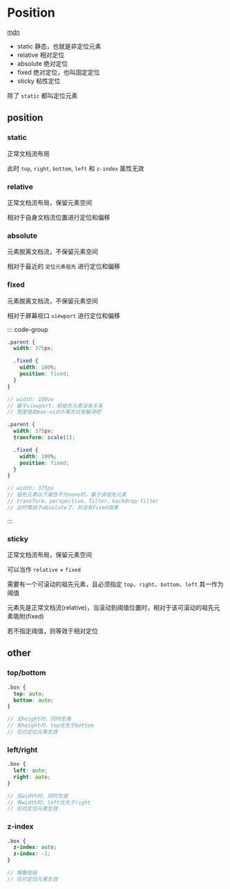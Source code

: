 # Position

[mdn](https://developer.mozilla.org/zh-CN/docs/Web/CSS/position)

- static 静态，也就是非定位元素
- relative 相对定位
- absolute 绝对定位
- fixed 绝对定位，也叫固定定位
- sticky 粘性定位

除了 `static` 都叫定位元素

## position

### static

正常文档流布局

此时 `top`, `right`, `bottom`, `left` 和 `z-index` 属性无效

### relative

正常文档流布局，保留元素空间

相对于自身文档流位置进行定位和偏移

### absolute

元素脱离文档流，不保留元素空间

相对于最近的 `定位元素祖先` 进行定位和偏移

### fixed

元素脱离文档流，不保留元素空间

相对于屏幕视口 `viewport` 进行定位和偏移

::: code-group

```scss [基于视口]
.parent {
  width: 375px;

  .fixed {
    width: 100%;
    position: fixed;
  }
}

// width: 100vw
// 基于viewport，和祖先元素没有关系
// 宽度借助max-width等方式来解决吧
```

```scss [基于祖先]
.parent {
  width: 375px;
  transform: scale(1);

  .fixed {
    width: 100%;
    position: fixed;
  }
}

// width: 375px
// 祖先元素以下属性不为none时，基于该祖先元素
// transform、perspective、filter、backdrop-filter
// 此时等效于absolute了，并没有fixed效果
```

:::

### sticky

正常文档流布局，保留元素空间

可以当作 `relative` + `fixed`

需要有一个可滚动的祖先元素，且必须指定 `top`、`right`、`bottom`、`left` 其一作为阈值

元素先是正常文档流(relative)，当滚动到阈值位置时，相对于该可滚动的祖先元素吸附(fixed)

若不指定阈值，则等效于相对定位

## other

### top/bottom

```scss
.box {
  top: auto;
  bottom: auto;
}

// 无height时，同时生效
// 有height时，top优先于bottom
// 仅对定位元素生效
```

### left/right

```scss
.box {
  left: auto;
  right: auto;
}

// 无width时，同时生效
// 有width时，left优先于right
// 仅对定位元素生效
```

### z-index

```scss
.box {
  z-index: auto;
  z-index: -1;
}

// 堆叠层级
// 仅对定位元素生效
```
